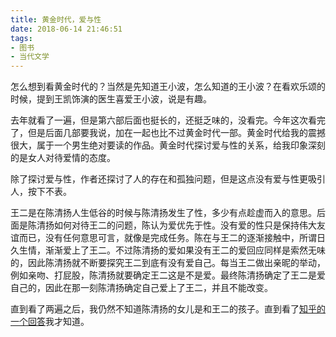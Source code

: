 ```yaml
---
title: 黄金时代，爱与性
date: 2018-06-14 21:46:51
tags:
- 图书
- 当代文学
---
```


怎么想到看黄金时代的？当然是先知道王小波，怎么知道的王小波？在看欢乐颂的时候，提到王凯饰演的医生喜爱王小波，说是有趣。

去年就看了一遍，但是第六部后面也挺长的，还挺乏味的，没看完。今年这次看完了，但是后面几部要我说，加在一起也比不过黄金时代一部。黄金时代给我的震撼很大，属于一个男生绝对要读的作品。黄金时代探讨爱与性的关系，给我印象深刻的是女人对待爱情的态度。

除了探讨爱与性，作者还探讨了人的存在和孤独问题，但是这点没有爱与性更吸引人，按下不表。

王二是在陈清扬人生低谷的时候与陈清扬发生了性，多少有点趁虚而入的意思。后面是陈清扬如何对待王二的问题，陈认为爱优先于性。没有爱的性只是保持伟大友谊而已，没有任何意思可言，就像是完成任务。陈在与王二的逐渐接触中，所谓日久生情，渐渐爱上了王二。不过陈清扬的爱如果没有王二的爱回应同样是索然无味的，因此陈清扬就不断要探究王二到底有没有爱自己。每当王二做出亲昵的举动，例如亲吻、打屁股，陈清扬就要确定王二这是不是爱。最终陈清扬确定了王二是爱自己的，因此在那一刻陈清扬确定自己爱上了王二，并且不能改变。

直到看了两遍之后，我仍然不知道陈清扬的女儿是和王二的孩子。直到看了[知乎的一个回答](https://www.zhihu.com/question/20394570/answer/135742488)我才知道。
